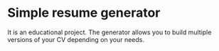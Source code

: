 # Simple resume generator

It is an educational project. The generator allows you to build multiple versions of your CV depending on your needs.

